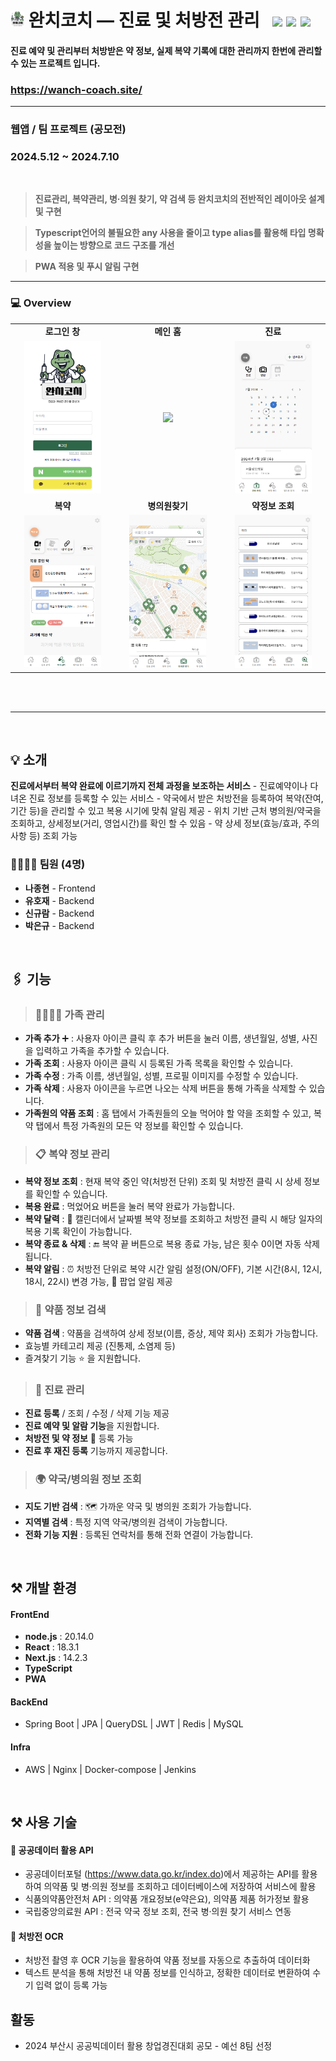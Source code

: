 # <img src="/wanchcoach/public/logo.png" height="25px"> 완치코치 — 진료 및 처방전 관리 &nbsp; <img src="https://img.shields.io/badge/Typescript-3178C6?style=flat-square&logo=Typescript&logoColor=white"/> <img src="https://img.shields.io/badge/Next.js-000000?style=flat-square&logo=Next.js&logoColor=white"/> <img src="https://img.shields.io/badge/React-61DAFB?style=flat-square&logo=React&logoColor=black"/>

#### 진료 예약 및 관리부터 처방받은 약 정보, 실제 복약 기록에 대한 관리까지 한번에 관리할 수 있는 프로젝트 입니다.

### https://wanch-coach.site/

---

### 웹앱 / 팀 프로젝트 (공모전)

### 2024.5.12 ~ 2024.7.10

<br>

> **진료관리, 복약관리, 병·의원 찾기, 약 검색 등 완치코치의 전반적인 레이아웃 설계 및 구현**

> **Typescript언어의 불필요한 any 사용을 줄이고 type alias를 활용해 타입 명확성을 높이는 방향으로 코드 구조를 개선**

> **PWA 적용 및 푸시 알림 구현**

---

### 💻 Overview

<table>
<tr>
<td align="center"><b>로그인 창</b></td>
<td align="center"><b>메인 홈</b></td>
<td align="center"><b>진료</b></td>
</tr>
<tr>
<td align="center"><img src="/screenshots/로그인.png" width="80%"></td>
<td align="center"><img src="/screenshots/홈.png" width="80%"></td>
<td align="center"><img src="/screenshots/진료-달력조회.png" width="80%"></td>
</tr>
<tr>
<td align="center"><b>복약</b></td>
<td align="center"><b>병의원찾기</b></td>
<td align="center"><b>약정보 조회</b></td>
</tr>
<tr>
<td align="center"><img src="/screenshots/복약-복약이력목록조회.png" width="80%"></td>
<td align="center"><img src="/screenshots/병의원찾기-내위치기반조회.png" width="80%"></td>
<td align="center"><img src="/screenshots/약정보조회-이름으로검색.png" width="80%"></td>
</tr>
</table>

<br>
<br>

---

<br>

## 💡 소개

**진료에서부터 복약 완료에 이르기까지 전체 과정을 보조하는 서비스** - 진료예약이나 다녀온 진료 정보를 등록할 수 있는 서비스 - 약국에서 받은 처방전을 등록하여 복약(잔여, 기간 등)을 관리할 수 있고 복용 시기에 맞춰 알림 제공 - 위치 기반 근처 병의원/약국을 조회하고, 상세정보(거리, 영업시간)를 확인 할 수 있음 - 약 상세 정보(효능/효과, 주의사항 등) 조회 가능

### 👨‍👩‍👧‍👦 팀원 (4명)

- **나종현** - Frontend
- **유호재** - Backend
- **신규람** - Backend
- **박은규** - Backend

<br>
  
## 🖇️ 기능

> ### 👨‍👩‍👧‍👦 가족 관리

- **가족 추가** ➕ : 사용자 아이콘 클릭 후 추가 버튼을 눌러 이름, 생년월일, 성별, 사진을 입력하고 가족을 추가할 수 있습니다.
- **가족 조회** : 사용자 아이콘 클릭 시 등록된 가족 목록을 확인할 수 있습니다.
- **가족 수정** : 가족 이름, 생년월일, 성별, 프로필 이미지를 수정할 수 있습니다.
- **가족 삭제** : 사용자 아이콘을 누르면 나오는 삭제 버튼을 통해 가족을 삭제할 수 있습니다.
- **가족원의 약품 조회** : 홈 탭에서 가족원들의 오늘 먹어야 할 약을 조회할 수 있고, 복약 탭에서 특정 가족원의 모든 약 정보를 확인할 수 있습니다.

> ### 📋 복약 정보 관리

- **복약 정보 조회** : 현재 복약 중인 약(처방전 단위) 조회 및 처방전 클릭 시 상세 정보를 확인할 수 있습니다.
- **복용 완료** : 먹었어요 버튼을 눌러 복약 완료가 가능합니다.
- **복약 달력** : 📅 캘린더에서 날짜별 복약 정보를 조회하고 처방전 클릭 시 해당 일자의 복용 기록 확인이 가능합니다.
- **복약 종료 & 삭제** : 🔚 복약 끝 버튼으로 복용 종료 가능, 남은 횟수 0이면 자동 삭제됩니다.
- **복약 알림** : ⏰ 처방전 단위로 복약 시간 알림 설정(ON/OFF), 기본 시간(8시, 12시, 18시, 22시) 변경 가능, 📢 팝업 알림 제공

> ### 🔎 약품 정보 검색

- **약품 검색** : 약품을 검색하여 상세 정보(이름, 증상, 제약 회사) 조회가 가능합니다.
- 효능별 카테고리 제공 (진통제, 소염제 등)
- 즐겨찾기 기능 ⭐ 을 지원합니다.

> ### 🏥 진료 관리

- **진료 등록** / 조회 / 수정 / 삭제 기능 제공
- **진료 예약 및 알람 기능**을 지원합니다.
- **처방전 및 약 정보** 📜 등록 가능
- **진료 후 재진 등록** 기능까지 제공합니다.

> ### 🌍 약국/병의원 정보 조회

- **지도 기반 검색** : 🗺️ 가까운 약국 및 병의원 조회가 가능합니다.
- **지역별 검색** : 특정 지역 약국/병의원 검색이 가능합니다.
- **전화 기능 지원** : 등록된 연락처를 통해 전화 연결이 가능합니다.

<br>

## ⚒️ 개발 환경

#### **FrontEnd**

- **node.js** : 20.14.0
- **React** : 18.3.1
- **Next.js** : 14.2.3
- **TypeScript**
- **PWA**

#### **BackEnd**

- Spring Boot | JPA | QueryDSL | JWT | Redis | MySQL

#### **Infra**

- AWS | Nginx | Docker-compose | Jenkins

<br>

## ⚒️ 사용 기술

#### 📡 공공데이터 활용 API

- 공공데이터포털 (https://www.data.go.kr/index.do)에서 제공하는 API를 활용하여 의약품 및 병·의원 정보를 조회하고 데이터베이스에 저장하여 서비스에 활용
- 식품의약품안전처 API : 의약품 개요정보(e약은요), 의약품 제품 허가정보 활용
- 국립중앙의료원 API : 전국 약국 정보 조회, 전국 병·의원 찾기 서비스 연동

#### 🏥 처방전 OCR

- 처방전 촬영 후 OCR 기능을 활용하여 약품 정보를 자동으로 추출하여 데이터화
- 텍스트 분석을 통해 처방전 내 약품 정보를 인식하고, 정확한 데이터로 변환하여 수기 입력 없이 등록 가능

## 활동

- 2024 부산시 공공빅데이터 활용 창업경진대회 공모 - 예선 8팀 선정
